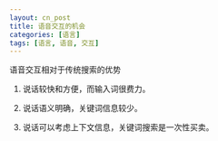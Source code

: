 ```yaml
---
layout: cn_post
title: 语音交互的机会
categories: [语言]
tags: [语言, 语音, 交互]
---
```


语音交互相对于传统搜索的优势

1. 说话较快和方便，而输入词很费力。

2. 说话语义明确，关键词信息较少。

3. 说话可以考虑上下文信息，关键词搜索是一次性买卖。



